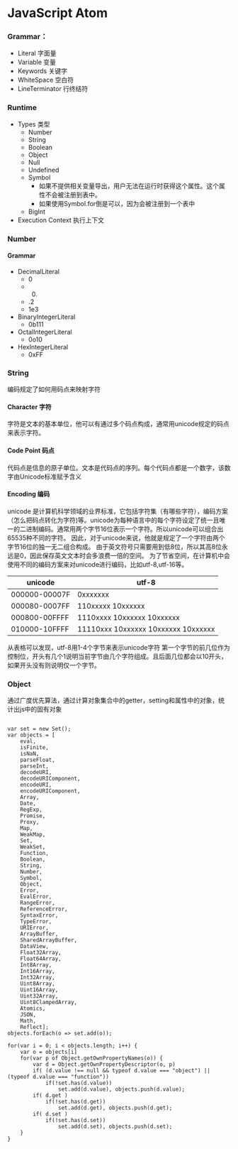 # JavaScript Atom
### Grammar：
- Literal    字面量
- Variable   变量
- Keywords    关键字
- WhiteSpace   空白符
- LineTerminator   行终结符

### Runtime
- Types 类型
    - Number
    - String
    - Boolean
    - Object
    - Null
    - Undefined
    - Symbol
        - 如果不提供相关变量导出，用户无法在运行时获得这个属性。这个属性不会被注册到表中。
        - 如果使用Symbol.for倒是可以，因为会被注册到一个表中
    - BigInt
- Execution Context 执行上下文


### Number
#### Grammar
- DecimalLiteral
    - 0
    - 0.
    - .2
    - 1e3
- BinaryIntegerLiteral
    - 0b111
- OctalIntegerLiteral
    - 0o10 
- HexIntegerLiteral
    - 0xFF

### String
编码规定了如何用码点来映射字符
#### Character  字符
字符是文本的基本单位，他可以有通过多个码点构成，通常用unicode规定的码点来表示字符。
#### Code Point 码点
代码点是信息的原子单位。文本是代码点的序列。每个代码点都是一个数字，该数字由Unicode标准赋予含义
#### Encoding 编码
unicode 是计算机科学领域的业界标准，它包括字符集（有哪些字符），编码方案（怎么把码点转化为字符)等。unicode为每种语言中的每个字符设定了统一且唯一的二进制编码。通常用两个字节16位表示一个字符。所以unicode可以组合出65535种不同的字符。
因此，对于unicode来说，他就是规定了一个字符由两个字节16位的独一无二组合构成。
由于英文符号只需要用到低8位，所以其高8位永远是0，因此保存英文文本时会多浪费一倍的空间。
为了节省空间，在计算机中会使用不同的编码方案来对unicode进行编码，比如utf-8,utf-16等。

| unicode | utf-8  |
| --- | --- |
| 000000-00007F | 0xxxxxxx  |  |
| 000080-0007FF | 110xxxxx 10xxxxxx |  |
| 000800-00FFFF | 1110xxxx 10xxxxxx 10xxxxxx |
| 010000-10FFFF | 11110xxx 10xxxxxx 10xxxxxx 10xxxxxx |

从表格可以发现，utf-8用1-4个字节来表示unicode字符
第一个字节的前几位作为控制位，开头有几个1说明当前字节由几个字符组成。且后面几位都会以10开头，如果开头没有则说明仅一个字节。


### Object
通过广度优先算法，通过计算对象集合中的getter，setting和属性中的对象，统计出js中的固有对象
```JS

var set = new Set();
var objects = [
    eval,
    isFinite,
    isNaN,
    parseFloat,
    parseInt,
    decodeURI,
    decodeURIComponent,
    encodeURI,
    encodeURIComponent,
    Array,
    Date,
    RegExp,
    Promise,
    Proxy,
    Map,
    WeakMap,
    Set,
    WeakSet,
    Function,
    Boolean,
    String,
    Number,
    Symbol,
    Object,
    Error,
    EvalError,
    RangeError,
    ReferenceError,
    SyntaxError,
    TypeError,
    URIError,
    ArrayBuffer,
    SharedArrayBuffer,
    DataView,
    Float32Array,
    Float64Array,
    Int8Array,
    Int16Array,
    Int32Array,
    Uint8Array,
    Uint16Array,
    Uint32Array,
    Uint8ClampedArray,
    Atomics,
    JSON,
    Math,
    Reflect];
objects.forEach(o => set.add(o));

for(var i = 0; i < objects.length; i++) {
    var o = objects[i]
    for(var p of Object.getOwnPropertyNames(o)) {
        var d = Object.getOwnPropertyDescriptor(o, p)
        if( (d.value !== null && typeof d.value === "object") || (typeof d.value === "function"))
            if(!set.has(d.value))
                set.add(d.value), objects.push(d.value);
        if( d.get )
            if(!set.has(d.get))
                set.add(d.get), objects.push(d.get);
        if( d.set )
            if(!set.has(d.set))
                set.add(d.set), objects.push(d.set);
    }
}
```
